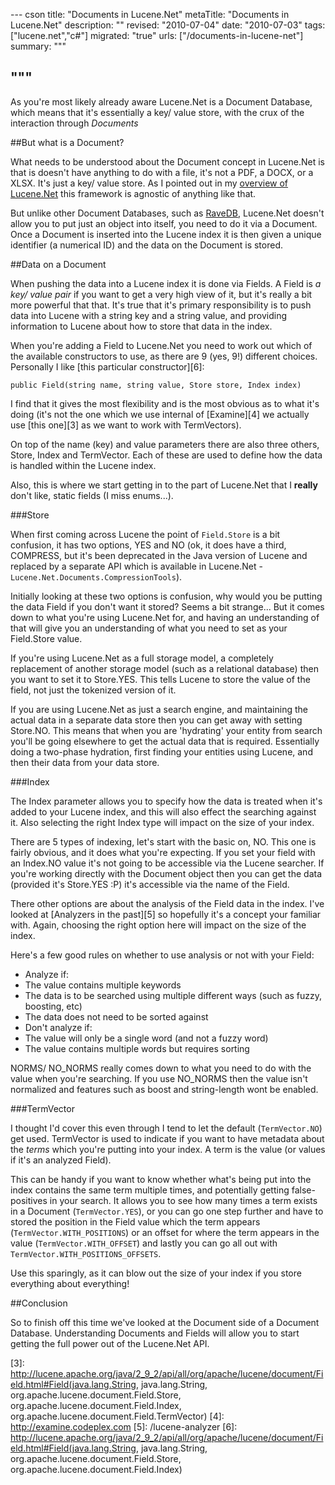 --- cson
title: "Documents in Lucene.Net"
metaTitle: "Documents in Lucene.Net"
description: ""
revised: "2010-07-04"
date: "2010-07-03"
tags: ["lucene.net","c#"]
migrated: "true"
urls: ["/documents-in-lucene-net"]
summary: """

"""
---
As you're most likely already aware Lucene.Net is a Document Database, which means that it's essentially a key/ value store, with the crux of the interaction through *Documents*

##But what is a Document?

What needs to be understood about the Document concept in Lucene.Net is that is doesn't have anything to do with a file, it's not a PDF, a DOCX, or a XLSX. It's just a key/ value store. As I pointed out in my [overview of Lucene.Net][1] this framework is agnostic of anything like that.

But unlike other Document Databases, such as [RaveDB][2], Lucene.Net doesn't allow you to put just an object into itself, you need to do it via a Document. Once a Document is inserted into the Lucene index it is then given a unique identifier (a numerical ID) and the data on the Document is stored.

##Data on a Document

When pushing the data into a Lucene index it is done via Fields. A Field is *a key/ value pair* if you want to get a very high view of it, but it's really a bit more powerful that that. It's true that it's primary responsibility is to push data into Lucene with a string key and a string value, and providing information to Lucene about how to store that data in the index.

When you're adding a Field to Lucene.Net you need to work out which of the available constructors to use, as there are 9 (yes, 9!) different choices. Personally I like [this particular constructor][6]:

	public Field(string name, string value, Store store, Index index)

I find that it gives the most flexibility and is the most obvious as to what it's doing (it's not the one which we use internal of [Examine][4] we actually use [this one][3] as we want to work with TermVectors).

On top of the name (key) and value parameters there are also three others, Store, Index and TermVector. Each of these are used to define how the data is handled within the Lucene index.

Also, this is where we start getting in to the part of Lucene.Net that I **really** don't like, static fields (I miss enums...).

###Store

When first coming across Lucene the point of `Field.Store` is a bit confusion, it has two options, YES and NO (ok, it does have a third, COMPRESS, but it's been deprecated in the Java version of Lucene and replaced by a separate API which is available in Lucene.Net - `Lucene.Net.Documents.CompressionTools`).

Initially looking at these two options is confusion, why would you be putting the data Field if you don't want it stored? Seems a bit strange... But it comes down to what you're using Lucene.Net for, and having an understanding of that will give you an understanding of what you need to set as your Field.Store value.

If you're using Lucene.Net as a full storage model, a completely replacement of another storage model (such as a relational database) then you want to set it to Store.YES. This tells Lucene to store the value of the field, not just the tokenized version of it.

If you are using Lucene.Net as just a search engine, and maintaining the actual data in a separate data store then you can get away with setting Store.NO. This means that when you are 'hydrating' your entity from search you'll be going elsewhere to get the actual data that is required. Essentially doing a two-phase hydration, first finding your entities using Lucene, and then their data from your data store.

###Index

The Index parameter allows you to specify how the data is treated when it's added to your Lucene index, and this will also effect the searching against it. Also selecting the right Index type will impact on the size of your index.

There are 5 types of indexing, let's start with the basic on, NO. This one is fairly obvious, and it does what you're expecting. If you set your field with an Index.NO value it's not going to be accessible via the Lucene searcher. If you're working directly with the Document object then you can get the data (provided it's Store.YES :P) it's accessible via the name of the Field.

There other options are about the analysis of the Field data in the index. I've looked at [Analyzers in the past][5] so hopefully it's a concept your familiar with. Again, choosing the right option here will impact on the size of the index.

Here's a few good rules on whether to use analysis or not with your Field:

 * Analyze if:
  * The value contains multiple keywords
  * The data is to be searched using multiple different ways (such as fuzzy, boosting, etc)
  * The data does not need to be sorted against
 * Don't analyze if:
  * The value will only be a single word (and not a fuzzy word)
  * The value contains multiple words but requires sorting

NORMS/ NO_NORMS really comes down to what you need to do with the value when you're searching. If you use NO_NORMS then the value isn't normalized and features such as boost and string-length wont be enabled.

###TermVector

I thought I'd cover this even through I tend to let the default (`TermVector.NO`) get used. TermVector is used to indicate if you want to have metadata about the *terms* which you're putting into your index. A term is the value (or values if it's an analyzed Field).

This can be handy if you want to know whether what's being put into the index contains the same term multiple times, and potentially getting false-positives in your search. It allows you to see how many times a term exists in a Document (`TermVector.YES`), or you can go one step further and have to stored the position in the Field value which the term appears (`TermVector.WITH_POSITIONS`) or an offset for where the term appears in the value (`TermVector.WITH_OFFSET`) and lastly you can go all out with `TermVector.WITH_POSITIONS_OFFSETS`.

Use this sparingly, as it can blow out the size of your index if you store everything about everything!

##Conclusion

So to finish off this time we've looked at the Document side of a Document Database. Understanding Documents and Fields will allow you to start getting the full power out of the Lucene.Net API.

  [1]: /lucene-net-overview
  [2]: http://ravendb.net/
  [3]: http://lucene.apache.org/java/2_9_2/api/all/org/apache/lucene/document/Field.html#Field(java.lang.String, java.lang.String, org.apache.lucene.document.Field.Store, org.apache.lucene.document.Field.Index, org.apache.lucene.document.Field.TermVector)
  [4]: http://examine.codeplex.com
  [5]: /lucene-analyzer
  [6]: http://lucene.apache.org/java/2_9_2/api/all/org/apache/lucene/document/Field.html#Field(java.lang.String, java.lang.String, org.apache.lucene.document.Field.Store, org.apache.lucene.document.Field.Index)